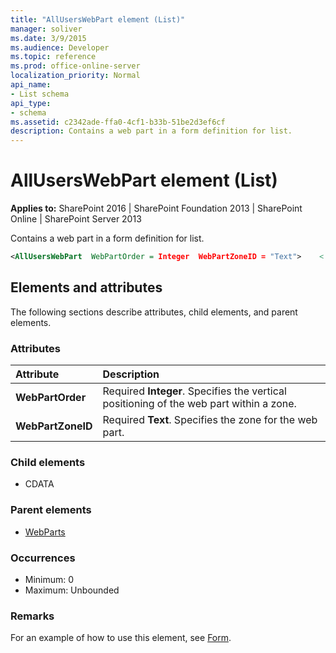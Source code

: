 ```yaml
---
title: "AllUsersWebPart element (List)"
manager: soliver
ms.date: 3/9/2015
ms.audience: Developer
ms.topic: reference
ms.prod: office-online-server
localization_priority: Normal
api_name:
- List schema
api_type:
- schema
ms.assetid: c2342ade-ffa0-4cf1-b33b-51be2d3ef6cf
description: Contains a web part in a form definition for list.
---
```


# AllUsersWebPart element (List)

**Applies to:** SharePoint 2016 | SharePoint Foundation 2013 | SharePoint Online | SharePoint Server 2013
  
Contains a web part in a form definition for list.
  
```XML
<AllUsersWebPart  WebPartOrder = Integer  WebPartZoneID = "Text">    <![CDATA[...]]></AllUsersWebPart>
```

## Elements and attributes

The following sections describe attributes, child elements, and parent elements.

### Attributes

|**Attribute**|**Description**|
|:-----|:-----|
|**WebPartOrder** <br/> |Required **Integer**. Specifies the vertical positioning of the web part within a zone.  <br/> |
|**WebPartZoneID** <br/> |Required **Text**. Specifies the zone for the web part.  <br/> |
   
### Child elements

- CDATA 
   
### Parent elements

- [WebParts](webparts-element-list.md)
   
### Occurrences

- Minimum: 0
- Maximum: Unbounded 
   
### Remarks

For an example of how to use this element, see [Form](form-element-list.md).
  

